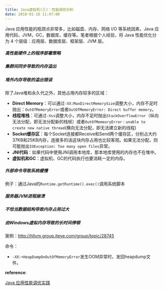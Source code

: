 ```yaml
---
title: Java虚拟机(三)：性能调优分析
date: 2018-01-16 11:47:00
---
```


Java 应用性能的瓶颈点非常多，比如磁盘、内存、网络 I/O 等系统因素，Java 应用代码，JVM，GC，数据库，缓存等。笔者根据个人经验，将 Java 性能优化分为 4 个层级：应用层、数据库层、框架层、JVM 层。

<!--more-->

##### 高性能硬件上的程序部署策略

##### 集群间同步导致的内存溢出

##### 堆外内存导致的溢出错误

除了Java堆和永久代之外，其他占用内存较多的区域：

- **Direct Memory**：可以通过`-XX:MaxDirectMemorySize`调整大小，内存不足时抛出：`OutOfMemoryError`或者`OutOfMemoryError: Direct buffer memory`。
- **线程堆栈**：可通过`-Xss`调整大小，内存不足时抛出`StackOverflowError`（纵向无法分配，即无法分配新的栈帧）或者`OutOfMemeoryError：unable to create new native thread`(横向无法分配，即无法建立新的线程)
- **Socket缓存区**：每个Socket连接都Receive和Send两个缓存区，分别占大约37KB和25KB内存，连接多的话这块内存占用也比较客观。如果无法分配，则可能抛出`IOException: Too many open files`异常。
- **JNI代码**：如果代码中使用JNI调用本地库，那本地库使用的内存也不在堆中。
- **虚拟机和GC**：虚拟机、GC的代码执行也要消耗一定的内存。

##### 外部命令导致系统缓慢

例子：通过Java的`Runtime.getRuntime().exec()`调用系统脚本

##### 服务器JVM进程崩溃

##### 不恰当数据结构导致内存占用过大

##### 由Windows虚拟内存导致的长时间停顿

案例：http://hllvm.group.iteye.com/group/topic/28745

命令：

- `-XX:+HeapDumpOnOutOfMemoryError`发生OOM异常时，发回heapdump文件。





**reference**:

[Java 应用性能调优实践](https://www.ibm.com/developerworks/cn/java/j-lo-performance-tuning-practice/index.html)



